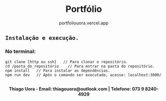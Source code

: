 <div align="center">
   <h1>Portfólio</h1>
   portfoliouora.vercel.app
   
</div>














## `Instalação e execução.`

### No terminal:

```
git clone [http ou ssh]   // Para clonar o repositório.
cd /pasta_do_repositório    // Para entrar na pasta do repositório.
npm install   // Para instalar as dependências.
npm run dev   // Após o comando ser executado, acesse: localhost:3000/
```


##
<div align="center">
<b>Thiago Uora - </b>
  <b>Email: thiagouora@outlook.com | Telefone: 073 9 8240-4929</b>
</div>

